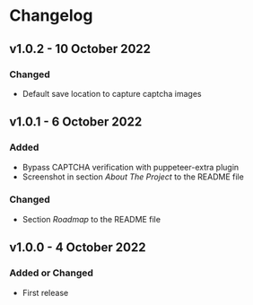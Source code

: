 # Changelog

## v1.0.2 - 10 October 2022

### Changed
- Default save location to capture captcha images

## v1.0.1 - 6 October 2022

### Added
- Bypass CAPTCHA verification with puppeteer-extra plugin
- Screenshot in section *About The Project* to the README file

### Changed
- Section *Roadmap* to the README file

## v1.0.0 - 4 October 2022

### Added or Changed
- First release